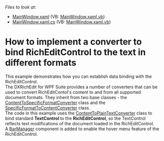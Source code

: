 <!-- default file list -->
*Files to look at*:

* [MainWindow.xaml](./CS/BindingConverter/MainWindow.xaml) (VB: [MainWindow.xaml.vb](./VB/BindingConverter/MainWindow.xaml.vb))
* [MainWindow.xaml.cs](./CS/BindingConverter/MainWindow.xaml.cs) (VB: [MainWindow.xaml.vb](./VB/BindingConverter/MainWindow.xaml.vb))
<!-- default file list end -->
# How to implement a converter to bind RichEditControl to the text in different formats


<p>This example demonstrates how you can establish data binding with the RichEditControl. <br />
The DXRichEdit for WPF Suite provides a number of converters that can be used to convert RichEditContol's content to and from all supported document formats. They inherit from two base classes - the <a href="http://documentation.devexpress.com/#WPF/clsDevExpressXpfRichEditContentToSpecificFormatConvertertopic"><u>ContentToSpecificFormatConverter</u></a> class and the <a href="http://documentation.devexpress.com/#WPF/clsDevExpressXpfRichEditSpecificFormatToContentConvertertopic"><u>SpecificFormatToContentConverter</u></a> class.<br />
The code in this example uses the <a href="http://documentation.devexpress.com/#WPF/clsDevExpressXpfRichEditContentToPlainTextConvertertopic"><u>ContentToPlainTextConverter</u></a> class to bind standard <strong>TextControl </strong>to the <strong>RichEditControl</strong>, so the TextControl reflects text modifications of the document loaded in the RichEditControl.<br />
A <a href="http://documentation.devexpress.com/#WPF/clsDevExpressXpfBarsBarManagertopic"><u>BarManager</u></a> component is added to enable the hover menu feature of the RichEditControl.</p>

<br/>


